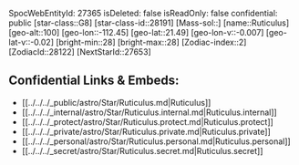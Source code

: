 ﻿---
location: [21.49,-112.45,100]
type: Star
tags:
- astro/Star

---
SpocWebEntityId: 27365
isDeleted: false
isReadOnly: false
confidential: public
[star-class::G8]
[star-class-id::28191]
[Mass-sol::]
[name::Ruticulus]
[geo-alt::100]
[geo-lon::-112.45]
[geo-lat::21.49]
[geo-lon-v::-0.007]
[geo-lat-v::-0.02]
[bright-min::28]
[bright-max::28]
[Zodiac-index::2]
[ZodiacId::28122]
[NextStarId::27653]



## Confidential Links & Embeds: 
- [[../../../_public/astro/Star/Ruticulus.md|Ruticulus]] 
- [[../../../_internal/astro/Star/Ruticulus.internal.md|Ruticulus.internal]] 
- [[../../../_protect/astro/Star/Ruticulus.protect.md|Ruticulus.protect]] 
- [[../../../_private/astro/Star/Ruticulus.private.md|Ruticulus.private]] 
- [[../../../_personal/astro/Star/Ruticulus.personal.md|Ruticulus.personal]] 
- [[../../../_secret/astro/Star/Ruticulus.secret.md|Ruticulus.secret]] 
